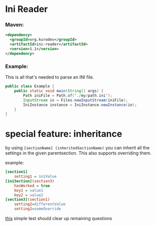 # Ini Reader
### Maven:
```xml
<dependency>
  <groupId>org.kurodev</groupId>
  <artifactId>ini-reader</artifactId>
  <version>1.1</version>
</dependency>
```

### Example:
This is all that's needed to parse an INI file.
```java myJavaTab
public class Example {
    public static void main(String[] args) {
        Path iniFile = Path.of('./my/path.ini');
        InputStream in = Files.newInputStream(iniFile);
        IniInstance instance = IniInstance.newInstance(in);
    }
}

```


# special feature: inheritance
by using ``[sectionName] (inheritedSectionName)``
you can inherit all the settings in the given parentsection.
This also supports overriding them.

example:
```ini
[section1]
    setting1 = iniValue
[iniSection](section3)
    hasWorked = true
    key1 = value1
    key2 = value2
[section3](section1)
    setting2=differentValue
    setting1=someOverride
```
[this](https://github.com/Kuro-dev/Ini-Reader/blob/master/src/test/java/kurodev/reader/UnknownSettingsIniParsing.java)
simple test should clear up remaining questions
